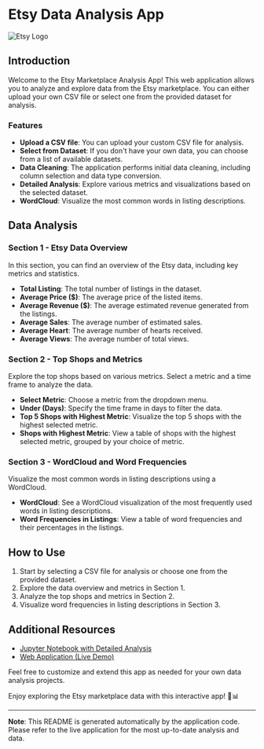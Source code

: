 # Etsy Data Analysis App

![Etsy Logo](https://raw.githubusercontent.com/gupta-aayushkr/Etsy-Market-Analysis/main/etsy_logo.png)

## Introduction

Welcome to the Etsy Marketplace Analysis App! This web application allows you to analyze and explore data from the Etsy marketplace. You can either upload your own CSV file or select one from the provided dataset for analysis.

### Features

- **Upload a CSV file**: You can upload your custom CSV file for analysis.
- **Select from Dataset**: If you don't have your own data, you can choose from a list of available datasets.
- **Data Cleaning**: The application performs initial data cleaning, including column selection and data type conversion.
- **Detailed Analysis**: Explore various metrics and visualizations based on the selected dataset.
- **WordCloud**: Visualize the most common words in listing descriptions.

## Data Analysis

### Section 1 - Etsy Data Overview

In this section, you can find an overview of the Etsy data, including key metrics and statistics.

- **Total Listing**: The total number of listings in the dataset.
- **Average Price ($)**: The average price of the listed items.
- **Average Revenue ($)**: The average estimated revenue generated from the listings.
- **Average Sales**: The average number of estimated sales.
- **Average Heart**: The average number of hearts received.
- **Average Views**: The average number of total views.

### Section 2 - Top Shops and Metrics

Explore the top shops based on various metrics. Select a metric and a time frame to analyze the data.

- **Select Metric**: Choose a metric from the dropdown menu.
- **Under (Days)**: Specify the time frame in days to filter the data.
- **Top 5 Shops with Highest Metric**: Visualize the top 5 shops with the highest selected metric.
- **Shops with Highest Metric**: View a table of shops with the highest selected metric, grouped by your choice of metric.

### Section 3 - WordCloud and Word Frequencies

Visualize the most common words in listing descriptions using a WordCloud.

- **WordCloud**: See a WordCloud visualization of the most frequently used words in listing descriptions.
- **Word Frequencies in Listings**: View a table of word frequencies and their percentages in the listings.

## How to Use

1. Start by selecting a CSV file for analysis or choose one from the provided dataset.
2. Explore the data overview and metrics in Section 1.
3. Analyze the top shops and metrics in Section 2.
4. Visualize word frequencies in listing descriptions in Section 3.

## Additional Resources

- [Jupyter Notebook with Detailed Analysis](https://github.com/gupta-aayushkr/Etsy-Market-Analysis/blob/main/EDA.ipynb)
- [Web Application (Live Demo)](https://etsy-market-analysis.streamlit.app/Analysis)

Feel free to customize and extend this app as needed for your own data analysis projects.

Enjoy exploring the Etsy marketplace data with this interactive app! 🛒📊

---

**Note**: This README is generated automatically by the application code. Please refer to the live application for the most up-to-date analysis and data.